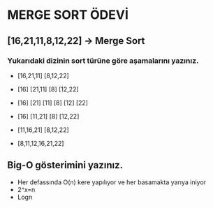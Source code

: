 # MERGE SORT ÖDEVİ

## **[16,21,11,8,12,22] -> Merge Sort** 

### Yukarıdaki dizinin sort türüne göre aşamalarını yazınız.

* [16,21,11]  [8,12,22] 

* [16] [21,11] [8] [12,22]
* [16] [21] [11] [8] [12] [22]
* [16] [11,21] [8] [12,22]
* [11,16,21] [8,12,22]
* [8,11,12,16,21,22]

## Big-O gösterimini yazınız.

* Her defassında O(n) kere yapılıyor ve her basamakta yarıya iniyor
* 2^x=n 
* Logn 
